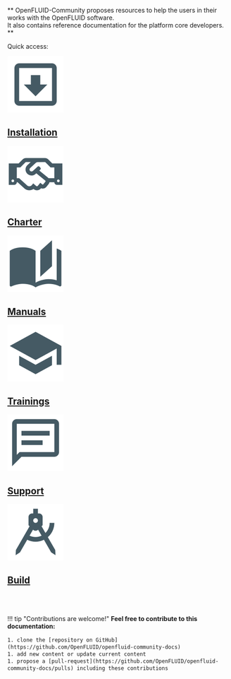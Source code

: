 **
OpenFLUID-Community proposes resources to help the users in their works with the OpenFLUID software.  
It also contains reference documentation for the platform core developers.  
**

<p class='quick'>Quick access:</p>
<div class="home-container">
  <div>
    <a href='start/install'>
      <img src="common/home-install.png"/><br/>
      <h2>Installation</h2>
    </a>
  </div>
  <div>
    <a href='start/charter'>
      <img src="common/home-charter.png"/><br/>
      <h2>Charter</h2>
    </a>    
  </div>
  <div>
    <a href='start/manuals'>
      <img src="common/home-manuals.png"/><br/>
      <h2>Manuals</h2>
    </a>
  </div>
</div>
<div class="home-container">
  <div>
    <a href='start/trainings'>
      <img src="common/home-trainings.png"/><br/>
      <h2>Trainings</h2>
    </a>
  </div>
  <div>
    <a href='start/support'>
      <img src="common/home-support.png"/><br/>
      <h2>Support</h2>
    </a>
  </div>
  <div>
    <a href='coredev/build'>
      <img src="common/home-build.png"/><br/>
      <h2>Build</h2>
    </a>
  </div>
</div>

<br/>
<br/>

!!! tip "Contributions are welcome!"
    **Feel free to contribute to this documentation:**

    1. clone the [repository on GitHub](https://github.com/OpenFLUID/openfluid-community-docs)
    1. add new content or update current content
    1. propose a [pull-request](https://github.com/OpenFLUID/openfluid-community-docs/pulls) including these contributions

<br/>
